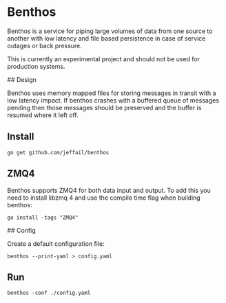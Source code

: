 Benthos
=======

Benthos is a service for piping large volumes of data from one source to another with low latency and file based persistence in case of service outages or back pressure.

This is currently an experimental project and should not be used for production systems.

## Design

Benthos uses memory mapped files for storing messages in transit with a low latency impact. If benthos crashes with a buffered queue of messages pending then those messages should be preserved and the buffer is resumed where it left off.

## Install

```shell
go get github.com/jeffail/benthos
```

## ZMQ4

Benthos supports ZMQ4 for both data input and output. To add this you need to install libzmq 4 and use the compile time flag when building benthos:

```shell
go install -tags "ZMQ4"
```

## Config

Create a default configuration file:

```shell
benthos --print-yaml > config.yaml
```

## Run

```shell
benthos -conf ./config.yaml
```
